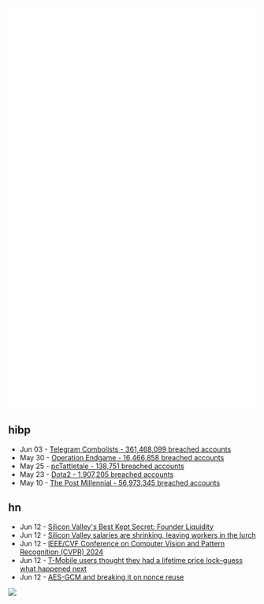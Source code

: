 ![Metrics](https://raw.githubusercontent.com/phixion/phixion/master/metrics.svg)

## hibp

<!--
for https://github.com/phixion/phixion/blob/main/.github/workflows/feeds.yml
-->
<!--START_SECTION:haveibeenpwnd-->
- Jun 03 - [Telegram Combolists - 361,468,099 breached accounts](https://haveibeenpwned.com/PwnedWebsites#Combolists%20Posted%20to%20Telegram)
- May 30 - [Operation Endgame - 16,466,858 breached accounts](https://haveibeenpwned.com/PwnedWebsites#OperationEndgame)
- May 25 - [pcTattletale - 138,751 breached accounts](https://haveibeenpwned.com/PwnedWebsites#pcTattletale)
- May 23 - [Dota2 - 1,907,205 breached accounts](https://haveibeenpwned.com/PwnedWebsites#Dota2)
- May 10 - [The Post Millennial - 56,973,345 breached accounts](https://haveibeenpwned.com/PwnedWebsites#ThePostMillennial)
<!--END_SECTION:haveibeenpwnd-->

## hn

<!--
for https://github.com/phixion/phixion/blob/main/.github/workflows/feeds.yml
-->
<!--START_SECTION:hn-->
- Jun 12 - [Silicon Valley's Best Kept Secret: Founder Liquidity](https://www.stefantheard.com/silicon-valleys-best-kept-secret-founder-liquidity/)
- Jun 12 - [Silicon Valley salaries are shrinking, leaving workers in the lurch](https://www.mercurynews.com/2024/06/11/silicon-valley-salaries-are-shrinking-leaving-workers-in-the-lurch/)
- Jun 12 - [IEEE/CVF Conference on Computer Vision and Pattern Recognition (CVPR) 2024](https://machinelearning.apple.com/updates/apple-at-cvpr-2024)
- Jun 12 - [T-Mobile users thought they had a lifetime price lock–guess what happened next](https://arstechnica.com/tech-policy/2024/06/t-mobile-users-thought-they-had-a-lifetime-price-lock-guess-what-happened-next/)
- Jun 12 - [AES-GCM and breaking it on nonce reuse](https://frereit.de/aes_gcm/)
<!--END_SECTION:hn-->

<!--
for https://yhype.me
-->
![](https://hit.yhype.me/github/profile?user_id=13013670)
